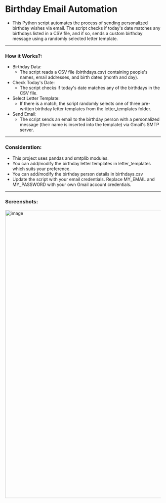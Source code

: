 # Birthday Email Automation

- This Python script automates the process of sending personalized birthday wishes via email. The script checks if today's date matches any birthdays listed in a CSV file, and if so, sends a custom birthday message using a randomly selected letter template.

---

### How it Works?:

- Birthday Data:
  - The script reads a CSV file (birthdays.csv) containing people's names, email addresses, and birth dates (month and day).
- Check Today's Date:
  - The script checks if today's date matches any of the birthdays in the CSV file.
- Select Letter Template:
  - If there is a match, the script randomly selects one of three pre-written birthday letter templates from the letter_templates folder.
- Send Email:
  - The script sends an email to the birthday person with a personalized message (their name is inserted into the template) via Gmail's SMTP server.

---

### Consideration:

- This project uses pandas and smtplib modules.
- You can add/modify the birthday letter templates in letter_templates which suits your preference.
- You can add/modify the birthday person details in birthdays.csv
- Update the script with your email credentials. Replace MY_EMAIL and MY_PASSWORD with your own Gmail account credentials.

---

### Screenshots:

<img width="932" alt="image" src="https://github.com/user-attachments/assets/db627bde-4fc8-4778-9bf9-be756c01eb8d">
